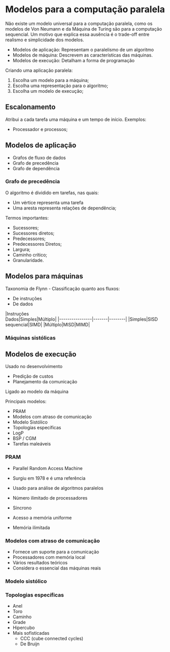 # Modelos para a computação paralela

Não existe um modelo universal para a computação paralela, como os modelos de Von Neumann e da Máquina de Turing são para a computação sequencial.
Um motivo que explica essa ausência é o trade-off entre realismo e simplicidade dos modelos.

- Modelos de aplicação: Representam o paralelismo de um algoritmo
- Modelos de máquina: Descrevem as características das máquinas.
- Modelos de execução: Detalham a forma de programação

Criando uma aplicação paralela:

1. Escolha um modelo para a máquina;
2. Escolha uma representação para o algoritmo;
3. Escolha um modelo de execução;

## Escalonamento

Atribui a cada tarefa uma máquina e um tempo de início.
Exemplos:

- Processador e processos;

## Modelos de aplicação

- Grafos de fluxo de dados
- Grafo de precedência
- Grafo de dependência

### Grafo de precedência

O algoritmo é dividido em tarefas, nas quais:

- Um vértice representa uma tarefa
- Uma aresta representa relações de dependência;

Termos importantes:

- Sucessores;
- Sucessores diretos;
- Predecessores;
- Predecessores Diretos;
- Largura;
- Caminho crítico;
- Granularidade.

## Modelos para máquinas

Taxonomia de Flynn - Classificação quanto aos fluxos:

- De instruções
- De dados

|Instruções\
Dados|Simples|Múltiplo|
|----------------|-------|--------|
|Simples|SISD sequencial|SIMD|
|Múltiplo|MISD|MIMD|

### Máquinas sistólicas

## Modelos de execução

Usado no desenvolvimento

- Predição de custos
- Planejamento da comunicação

Ligado ao modelo da máquina

Principais modelos:

- PRAM
- Modelos com atraso de comunicação
- Modelo Sistólico
- Topologias específicas
- LogP
- BSP / CGM
- Tarefas maleáveis

### PRAM

- Parallel Random Access Machine
- Surgiu em 1978 e é uma referência
- Usado para análise de algoritmos paralelos

- Número ilimitado de processadores
- Síncrono
- Acesso a memória uniforme
- Memória ilimitada

### Modelos com atraso de comunicação

- Fornece um suporte para a comunicação
- Processadores com memória local
- Vários resultados teóricos
- Considera o essencial das máquinas reais

### Modelo sistólico

### Topologias específicas

- Anel
- Toro
- Caminho
- Grade
- Hipercubo
- Mais sofisticadas
  - CCC (cube connected cycles)
  - De Bruijn
